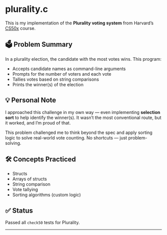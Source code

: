 # plurality.c

This is my implementation of the **Plurality voting system** from Harvard’s [CS50x](https://cs50.harvard.edu/x) course.

## 🗳 Problem Summary

In a plurality election, the candidate with the most votes wins. This program:

- Accepts candidate names as command-line arguments
- Prompts for the number of voters and each vote
- Tallies votes based on string comparisons
- Prints the winner(s) of the election

## 💡 Personal Note

I approached this challenge in my own way — even implementing **selection sort** to help identify the winner(s). It wasn’t the most conventional route, but it worked, and I’m proud of that.

This problem challenged me to think beyond the spec and apply sorting logic to solve real-world vote counting. No shortcuts — just problem-solving.

## 🛠 Concepts Practiced

- Structs
- Arrays of structs
- String comparison
- Vote tallying
- Sorting algorithms (custom logic)

## ✅ Status

Passed all `check50` tests for Plurality.

---

